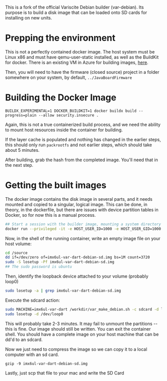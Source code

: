 This is a fork of the official Variscite Debian builder (var-debian). Its purpose is to build a disk image that can be loaded onto SD cards for installing on new units.

# Prepping the environment

This is not a perfectly contained docker image. The host system must be Linux x86 and must have qemu-user-static installed, as well as the BuildKit for docker. There is an existing VM in Azure for building images, [here](https://portal.azure.com/#@servicesperryweather.onmicrosoft.com/resource/subscriptions/89a39f68-22ab-4566-9060-fe78a00c8d19/resourcegroups/pw-dev-rg/providers/Microsoft.Compute/virtualMachines/Firmware-Build/connect).

Then, you will need to have the firmware (closed source) project in a folder somewhere on your system, by default, `../JavaBoardFirmware`

# Building the Docker Image

`BUILDX_EXPERIMENTAL=1 DOCKER_BUILDKIT=1 docker buildx build --progress=plain --allow security.insecure .`

Again, this is not a true containerized build process, and we need the ability to mount host resources inside the container for building.

If the layer cache is populated and nothing has changed in the earlier steps, this should only run `packrootfs` and not earlier steps, which should take about 5 minutes.

After building, grab the hash from the completed image. You'll need that in the next step.

# Getting the built images

The docker image contains the disk image in several parts, and it needs mounted and copied to a singular, logical image. This can be done, in theory, in the dockerfile, but there are issues with device partition tables in Docker, so for now this is a manual process.

```bash
## Start a session with the builder image, mounting a system directory as a volume.
docker run --privileged -it -e HOST_USER_ID=1000 -e HOST_USER_GID=1000 -v $(pwd):/source [:hash]
```

Now, in the shell of the running container, write an empty image file on your host volume:

```bash
cd /source
dd if=/dev/zero of=imx6ul-var-dart-debian-sd.img bs=1M count=3720
sudo -S losetup -Pf imx6ul-var-dart-debian-sd.img
## The sudo password is ubuntu
```

Then, identify the loopback device attached to your volume (probably loop0)

```bash
sudo losetup -a | grep imx6ul-var-dart-debian-sd.img
```

Execute the sdcard action:

```bash
sudo MACHINE=imx6ul-var-dart /workdir/var_make_debian.sh -c sdcard -d loop0
sudo losetup -d /dev/loop0
```

This will probably take 2-3 minutes. It may fail to unmount the partitions -- this is fine. Our image should still be written. You can exit the container shell. You should have a complete image on your host machine that can be dd'd to an sdcard.

Now we just need to compress the image so we can copy it to a local computer with an sd card.

```
gzip -9 imx6ul-var-dart-debian-sd.img
```

Lastly, just scp that file to your mac and write the SD Card
